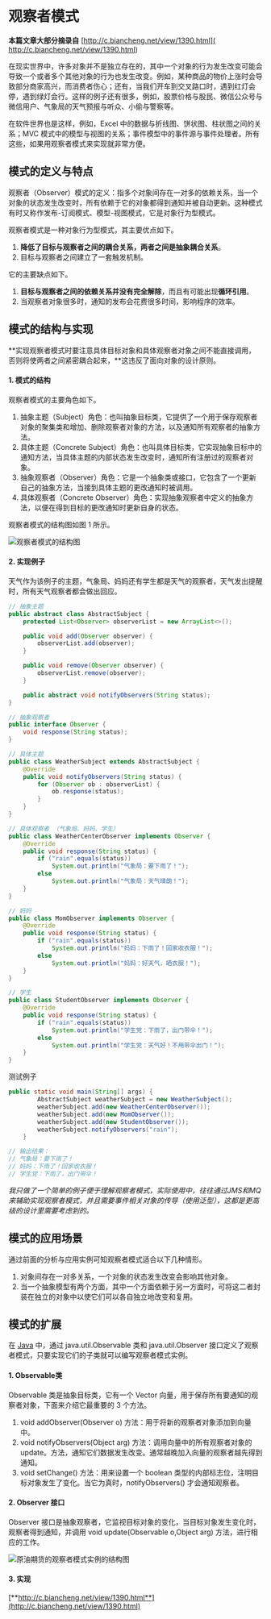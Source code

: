 # 观察者模式

**本篇文章大部分摘录自** [http://c.biancheng.net/view/1390.html]( http://c.biancheng.net/view/1390.html)

在现实世界中，许多对象并不是独立存在的，其中一个对象的行为发生改变可能会导致一个或者多个其他对象的行为也发生改变。例如，某种商品的物价上涨时会导致部分商家高兴，而消费者伤心；还有，当我们开车到交叉路口时，遇到红灯会停，遇到绿灯会行。这样的例子还有很多，例如，股票价格与股民、微信公众号与微信用户、气象局的天气预报与听众、小偷与警察等。

在软件世界也是这样，例如，Excel 中的数据与折线图、饼状图、柱状图之间的关系；MVC 模式中的模型与视图的关系；事件模型中的事件源与事件处理者。所有这些，如果用观察者模式来实现就非常方便。

## 模式的定义与特点

观察者（Observer）模式的定义：指多个对象间存在一对多的依赖关系，当一个对象的状态发生改变时，所有依赖于它的对象都得到通知并被自动更新。这种模式有时又称作发布-订阅模式、模型-视图模式，它是对象行为型模式。

观察者模式是一种对象行为型模式，其主要优点如下。

1. **降低了目标与观察者之间的耦合关系，两者之间是抽象耦合关系**。
2. 目标与观察者之间建立了一套触发机制。


它的主要缺点如下。

1. **目标与观察者之间的依赖关系并没有完全解除**，而且有可能出现**循环引用**。
2. 当观察者对象很多时，通知的发布会花费很多时间，影响程序的效率。

## 模式的结构与实现

**实现观察者模式时要注意具体目标对象和具体观察者对象之间不能直接调用，否则将使两者之间紧密耦合起来，**这违反了面向对象的设计原则。

#### 1. 模式的结构

观察者模式的主要角色如下。

1. 抽象主题（Subject）角色：也叫抽象目标类，它提供了一个用于保存观察者对象的聚集类和增加、删除观察者对象的方法，以及通知所有观察者的抽象方法。
2. 具体主题（Concrete  Subject）角色：也叫具体目标类，它实现抽象目标中的通知方法，当具体主题的内部状态发生改变时，通知所有注册过的观察者对象。
3. 抽象观察者（Observer）角色：它是一个抽象类或接口，它包含了一个更新自己的抽象方法，当接到具体主题的更改通知时被调用。
4. 具体观察者（Concrete Observer）角色：实现抽象观察者中定义的抽象方法，以便在得到目标的更改通知时更新自身的状态。

观察者模式的结构图如图 1 所示。

![观察者模式的结构图](http://c.biancheng.net/uploads/allimg/181116/3-1Q1161A6221S.gif)

#### 2. 实现例子

天气作为该例子的主题，气象局、妈妈还有学生都是天气的观察者，天气发出提醒时，所有天气观察者都会做出回应。

```java
// 抽象主题
public abstract class AbstractSubject {
    protected List<Observer> observerList = new ArrayList<>();

    public void add(Observer observer) {
        observerList.add(observer);
    }

    public void remove(Observer observer) {
        observerList.remove(observer);
    }

    public abstract void notifyObservers(String status);
}

// 抽象观察者
public interface Observer {
    void response(String status);
}

// 具体主题
public class WeatherSubject extends AbstractSubject {
    @Override
    public void notifyObservers(String status) {
        for (Observer ob : observerList) {
            ob.response(status);
        }
    }
}

// 具体观察者 （气象局、妈妈、学生）
public class WeatherCenterObserver implements Observer {
    @Override
    public void response(String status) {
        if ("rain".equals(status))
            System.out.println("气象局：要下雨了！");
        else
            System.out.println("气象局：天气晴朗！");
    }
}

// 妈妈
public class MomObserver implements Observer {
    @Override
    public void response(String status) {
        if ("rain".equals(status)) 
            System.out.println("妈妈：下雨了！回家收衣服！");
        else
            System.out.println("妈妈：好天气，晒衣服！");
    }
}

// 学生
public class StudentObserver implements Observer {
    @Override
    public void response(String status) {
        if ("rain".equals(status))
            System.out.println("学生党：下雨了，出门带伞！");
        else
            System.out.println("学生党：天气好！不用带伞出门！");
    }
}
```

测试例子

```java
public static void main(String[] args) {
        AbstractSubject weatherSubject = new WeatherSubject();
        weatherSubject.add(new WeatherCenterObserver());
        weatherSubject.add(new MomObserver());
        weatherSubject.add(new StudentObserver());
        weatherSubject.notifyObservers("rain");
    }

// 输出结果：
// 气象局：要下雨了！
// 妈妈：下雨了！回家收衣服！
// 学生党：下雨了，出门带伞！
```

*我只做了一个简单的例子便于理解观察者模式，实际使用中，往往通过JMS和MQ来辅助实现观察者模式，并且需要事件相关对象的传导（使用泛型），这都是更高级的设计里需要考虑到的。*

## 模式的应用场景

通过前面的分析与应用实例可知观察者模式适合以下几种情形。

1. 对象间存在一对多关系，一个对象的状态发生改变会影响其他对象。
2. 当一个抽象模型有两个方面，其中一个方面依赖于另一方面时，可将这二者封装在独立的对象中以使它们可以各自独立地改变和复用。

## 模式的扩展

在 [Java](http://c.biancheng.net/java/) 中，通过 java.util.Observable 类和 java.util.Observer 接口定义了观察者模式，只要实现它们的子类就可以编写观察者模式实例。

#### 1. Observable类

Observable 类是抽象目标类，它有一个 Vector 向量，用于保存所有要通知的观察者对象，下面来介绍它最重要的 3 个方法。

1. void addObserver(Observer o) 方法：用于将新的观察者对象添加到向量中。
2. void notifyObservers(Object arg) 方法：调用向量中的所有观察者对象的 update。方法，通知它们数据发生改变。通常越晚加入向量的观察者越先得到通知。
3. void setChange() 方法：用来设置一个 boolean 类型的内部标志位，注明目标对象发生了变化。当它为真时，notifyObservers() 才会通知观察者。

#### 2. Observer 接口

Observer 接口是抽象观察者，它监视目标对象的变化，当目标对象发生变化时，观察者得到通知，并调用 void update(Observable o,Object arg) 方法，进行相应的工作。

![原油期货的观察者模式实例的结构图](http://c.biancheng.net/uploads/allimg/181116/3-1Q1161ARKO.gif)

#### 3. 实现

[**http://c.biancheng.net/view/1390.html**](http://c.biancheng.net/view/1390.html)